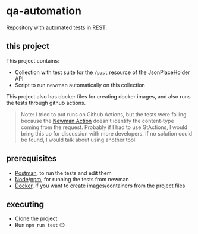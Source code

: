 
# qa-automation

Repository with automated tests in REST.

## this project
This project contains:

- Collection with test suite for the `/post` resource of the JsonPlaceHolder API
- Script to run newman automatically on this collection

This project also has docker files for creating docker images, and also runs the tests through github actions.

> Note: I tried to put runs on Github Actions, but the tests were failing because the [Newman Action](https://github.com/marketplace/actions/newman-action) doesn't identify the content-type coming from the request. Probably if I had to use GtActions, I would bring this up for discussion with more developers. If no solution could be found, I would talk about using another tool.

## prerequisites

- [Postman](https://www.postman.com/), to run the tests and edit them
- [Node](https://nodejs.org/en/)/[npm](https://www.npmjs.com/), for running the tests from newman
- [Docker](https://www.docker.com/), if you want to create images/containers from the project files

## executing

- Clone the project
- Run `npm run test` 😊